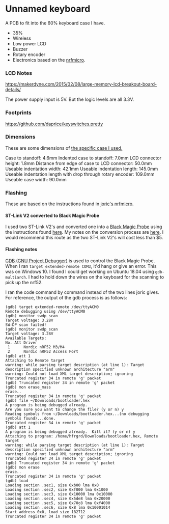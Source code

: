 # Unnamed keyboard
A PCB to fit into the 60% keyboard case I have.
- 35%
- Wireless
- Low power LCD
- Buzzer
- Rotary encoder
- Electronics based on the [nrfmicro](https://github.com/joric/nrfmicro/).

### LCD Notes
https://makerdyne.com/2015/02/08/large-memory-lcd-breakout-board-details/

The power supply input is 5V. 
But the logic levels are all 3.3V.

### Footprints
https://github.com/daprice/keyswitches.pretty

### Dimensions
These are some dimensions of [the specific case I used.](https://www.aliexpress.com/item/32921993410.html?pid=808_0000_0101&spm=a2g0n.search-amp.list.32921993410&aff_trace_key=2b17650114d94b82bf89c85dab72a30e-1550938224177-03600-UneMJZVf&aff_platform=msite&m_page_id=6878amp-RE3tNnzZA5LCyChfdei61Q1552019685186)


Case to standoff: 4.6mm
Indented case to standoff: 7.0mm
LCD connector height: 1.8mm
Distance from edge of case to LCD connector: 50.0mm
Useable indentation width: 42.1mm
Useable indentation length: 145.0mm
Useable indentation length with drop through rotary encoder: 109.0mm
Useable case width: 90.0mm

### Flashing
These are based on the instructions found in [joric's nrfmicro](https://github.com/joric/nrfmicro/wiki/Bootloader).

#### ST-Link V2 converted to Black Magic Probe
I used two ST-Link V2's and converted one into a [Black Magic Probe](https://github.com/blacksphere/blackmagic) using the instructions found [here](https://web.archive.org/web/20210121183153/http://blog.linuxbits.io/2016/02/15/cheap-chinese-st-link-v-2-programmer-converted-to-black-magic-probe-debugger/).
My notes on the conversion process are [here](https://github.com/HalFrgrd/halfrgrd.github.io/blob/master/black_magic_probe_windows_mingw64.md).
I would recommend this route as the two ST-Link V2's will cost less than $5.

#### Flashing notes
[GDB (GNU Project Debugger)](https://www.gnu.org/software/gdb/) is used to control the Black Magic Probe.
When I ran `target extended-remote COM3`, it'd hang or give an error. 
This was on Windows 10.
I found I could get working on Ubuntu 18.04 using `gdb-multiarch`.
I had to hold down the wires on the keyboard for the scanning to pick up the nrf52.

I ran the code command by command instead of the two lines joric gives.
For reference, the output of the gdb process is as follows:
```
(gdb) target extended-remote /dev/ttyACM0
Remote debugging using /dev/ttyACM0
(gdb) monitor swdp_scan
Target voltage: 3.28V
SW-DP scan failed!
(gdb) monitor swdp_scan
Target voltage: 3.28V
Available Targets:
No. Att Driver
 1      Nordic nRF52 M3/M4
 2      Nordic nRF52 Access Port
(gdb) att 1
Attaching to Remote target
warning: while parsing target description (at line 1): Target description specified unknown architecture "arm"
warning: Could not load XML target description; ignoring
Truncated register 34 in remote 'g' packet
(gdb) Truncated register 34 in remote 'g' packet
(gdb) mon erase_mass
erase..
Truncated register 34 in remote 'g' packet
(gdb) file ~/Downloads/bootloader.hex
A program is being debugged already.
Are you sure you want to change the file? (y or n) y
Reading symbols from ~/Downloads/bootloader.hex...(no debugging symbols found)...done.
Truncated register 34 in remote 'g' packet
(gdb) att 1
A program is being debugged already.  Kill it? (y or n) y
Attaching to program: /home/hfrgrd/Downloads/bootloader.hex, Remote target
warning: while parsing target description (at line 1): Target description specified unknown architecture "arm"
warning: Could not load XML target description; ignoring
Truncated register 34 in remote 'g' packet
(gdb) Truncated register 34 in remote 'g' packet
(gdb) mon erase
erase..
Truncated register 34 in remote 'g' packet
(gdb) load
Loading section .sec1, size 0xb00 lma 0x0
Loading section .sec2, size 0xf000 lma 0x1000
Loading section .sec3, size 0x10000 lma 0x10000
Loading section .sec4, size 0x5de8 lma 0x20000
Loading section .sec5, size 0x70c8 lma 0xf4000
Loading section .sec6, size 0x8 lma 0x10001014
Start address 0x0, load size 182712
Truncated register 34 in remote 'g' packet
```
